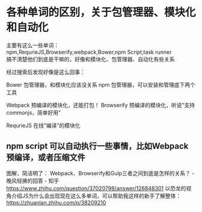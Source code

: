 # 各种单词的区别，关于包管理器、模块化和自动化
主要有这么一些单词：  
npm,RequrieJS,Browserify,webpack,Bower,npm Script,task runner  
搞不清楚他们到底是干嘛的，好像和模块化、包管理器、自动化有些关系  

经过搜索后发现好像是这么回事：  

Bower
	包管理器，和模块化应该没关系
npm
	包管理器，可以安装和管理底下两个工具

Webpack
	预编译的模块化，还能打包！
Browserify
	预编译的模块化，听说"支持commonjs，简单好用"

RequrieJS
	在线"编译"的模块化  

npm script
	可以自动执行一些事情，比如Webpack预编译，或者压缩文件
---
图解，简洁明了：
Webpack、Browserify和Gulp三者之间到底是怎样的关系？ - 晚风轻拂的回答 - 知乎
https://www.zhihu.com/question/37020798/answer/126848301
以恐龙的视角介绍JS为什么会出现现在这么多单词，可以帮助我这样的新手了解整体：
https://zhuanlan.zhihu.com/p/38209210